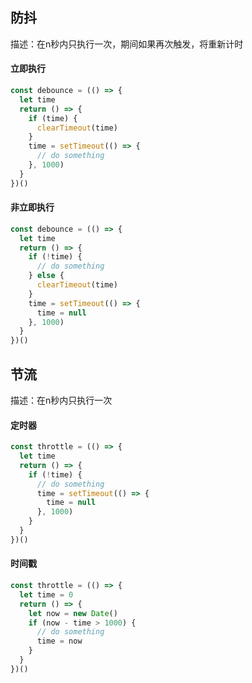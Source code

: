 ## 防抖
描述：在n秒内只执行一次，期间如果再次触发，将重新计时
#### 立即执行
```javascript
const debounce = (() => {
  let time
  return () => {
    if (time) {
      clearTimeout(time)
    }
    time = setTimeout(() => {
      // do something
    }, 1000)
  }
})()
```
#### 非立即执行
```javascript
const debounce = (() => {
  let time
  return () => {
    if (!time) {
      // do something
    } else {
      clearTimeout(time)
    }
    time = setTimeout(() => {
      time = null
    }, 1000)
  }
})()
```

## 节流
描述：在n秒内只执行一次
#### 定时器
```javascript
const throttle = (() => {
  let time
  return () => {
    if (!time) {
      // do something
      time = setTimeout(() => {
        time = null
      }, 1000)
    }
  }
})()
```
#### 时间戳
```javascript
const throttle = (() => {
  let time = 0
  return () => {
    let now = new Date()
    if (now - time > 1000) {
      // do something
      time = now
    }
  }
})()

```